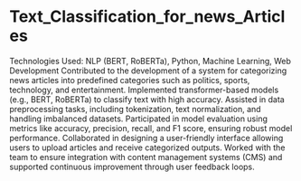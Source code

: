 # Text_Classification_for_news_Articles

Technologies Used: NLP (BERT, RoBERTa), Python, Machine Learning, Web Development
Contributed to the development of a system for categorizing news articles into predefined categories such as politics, sports, technology, and entertainment.
Implemented transformer-based models (e.g., BERT, RoBERTa) to classify text with high accuracy.
Assisted in data preprocessing tasks, including tokenization, text normalization, and handling imbalanced datasets.
Participated in model evaluation using metrics like accuracy, precision, recall, and F1 score, ensuring robust model performance.
Collaborated in designing a user-friendly interface allowing users to upload articles and receive categorized outputs.
Worked with the team to ensure integration with content management systems (CMS) and supported continuous improvement through user feedback loops.
